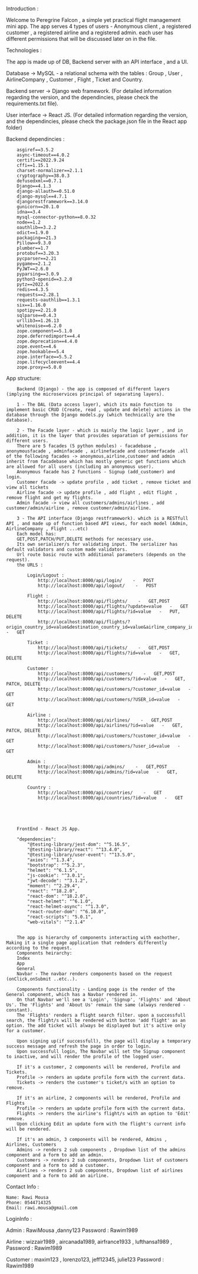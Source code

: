 Introduction : 

Welcome to Peregrine Falcon , a simple yet practical flight management mini app.
The app serves 4 types of users - Anonymous client , a registered customer , a registered airline and a registered admin. each user has different permissions that will be discussed later on in the file.






Technologies : 

The app is made up of DB, Backend server with an API interface , and a UI.

Database -> MySQL - a relational schema with the tables : Group , User , AirlineCompany , Customer , Flight , Ticket and Country.

Backend server -> Django web framework. (For detailed information regarding the version,  and the dependincies, please check the requirements.txt file).

User interface -> React JS. (For detailed information regarding the version,  and the dependincies, please check the package.json file in the React app folder)


Backend dependincies : 

        asgiref==3.5.2
        async-timeout==4.0.2
        certifi==2022.9.24
        cffi==1.15.1
        charset-normalizer==2.1.1
        cryptography==38.0.3
        defusedxml==0.7.1
        Django==4.1.3
        django-allauth==0.51.0
        django-mysql==4.7.1
        djangorestframework==3.14.0
        gunicorn==20.1.0
        idna==3.4
        mysql-connector-python==8.0.32
        node==1.2
        oauthlib==3.2.2
        odict==1.9.0
        packaging==21.3
        Pillow==9.3.0
        plumber==1.7
        protobuf==3.20.3
        pycparser==2.21
        pygame==2.1.2
        PyJWT==2.6.0
        pyparsing==3.0.9
        python3-openid==3.2.0
        pytz==2022.6
        redis==4.3.5
        requests==2.28.1
        requests-oauthlib==1.3.1
        six==1.16.0
        spotipy==2.21.0
        sqlparse==0.4.3
        urllib3==1.26.13
        whitenoise==6.2.0
        zope.component==5.1.0
        zope.deferredimport==4.4
        zope.deprecation==4.4.0
        zope.event==4.6
        zope.hookable==5.4
        zope.interface==5.5.2
        zope.lifecycleevent==4.4
        zope.proxy==5.0.0






App structure:



        Backend (Django) - the app is composed of different layers (implying the microservices principal of separating layers). 

        1 - The DAL (Data access layer), which its main function to implement basic CRUD (Create, read , update and delete) actions in the database through the Django models.py (which technically are the database).

        2 - The Facade layer - which is mainly the logic layer , and in addition, it is the layer that provides separation of permissions for different users.
        There are 5 facades (5 python modules) - facadebase , anonymousfacade , adminfacade , airlinefacade and customerfacade .all of the following facades -> anonymous,airline,customer and admin inherit from facadebase which has mostly generic get functions which are allowed for all users (including an anonymous user).
        Anonymous facade has 2 functions - Signup (add_customer) and login.
        Customer facade -> update profile , add ticket , remove ticket and view all tickets
        Airline facade -> update profile , add flight , edit flight , remove flight and get my flights.
        Admin facade -> view all customers/admins/airlines , add customer/admin/airline , remove customer/admin/airline.

        3 - The API interface (Django restframework). which is a RESTfull API , and made up of function based API views, for each model (Admin, AirlineCompany , Flight ...etc)
        Each model has: 
        GET,POST,PATCH/PUT,DELETE methods for necessary use.
        Its own serializer/s for validating input. The serializer has default validators and custom made validators.
        Url route basic route with additional parameters (depends on the request).
        the URLS : 

            Login/Logout :
                http://localhost:8000/api/login/    -   POST 
                http://localhost:8000/api/logout/    -   POST

            Flight :
                http://localhost:8000/api/flights/    -   GET,POST 
                http://localhost:8000/api/flights/?update=value   -   GET
                http://localhost:8000/api/flights/?id=value   -   PUT, DELETE
                http://localhost:8000/api/flights/?origin_country_id=value&destination_country_id=value&airline_company_id=value&departure_time=value&landing_time=value   -   GET

            Ticket :
                http://localhost:8000/api/tickets/    -   GET,POST 
                http://localhost:8000/api/flights/?id=value   -   GET, DELETE

            Customer :
                http://localhost:8000/api/customers/    -   GET,POST
                http://localhost:8000/api/customers/?id=value   -   GET, PATCH, DELETE
                http://localhost:8000/api/customers/?customer_id=value   -   GET
                http://localhost:8000/api/customers/?USER_id=value   -   GET

            Airline :
                http://localhost:8000/api/airlines/    -   GET,POST
                http://localhost:8000/api/airlines/?id=value   -   GET, PATCH, DELETE
                http://localhost:8000/api/customers/?customer_id=value   -   GET
                http://localhost:8000/api/customers/?user_id=value   -   GET

            Admin :
                http://localhost:8000/api/admins/    -   GET,POST
                http://localhost:8000/api/admins/?id=value   -   GET, DELETE

            Country :
                http://localhost:8000/api/countries/    -   GET
                http://localhost:8000/api/countries/?id=value   -   GET





        FrontEnd - React JS App. 

        "dependencies": 
            "@testing-library/jest-dom": "^5.16.5",
            "@testing-library/react": "^13.4.0",
            "@testing-library/user-event": "^13.5.0",
            "axios": "^1.3.4",
            "bootstrap": "^5.2.3",
            "helmet": "^6.1.5",
            "js-cookie": "^3.0.1",
            "jwt-decode": "^3.1.2",
            "moment": "^2.29.4",
            "react": "^18.2.0",
            "react-dom": "^18.2.0",
            "react-helmet": "^6.1.0",
            "react-helmet-async": "^1.3.0",
            "react-router-dom": "^6.10.0",
            "react-scripts": "5.0.1",
            "web-vitals": "^2.1.4"


        The app is hierarchy of components interacting with eachother, Making it a single page application that rednders differently according to the request.
        Components heirarchy:
        Index
        App
        General
        Navbar - The navbar renders components based on the request (onClick,onSubmit ..etc..).

        Components functionality - Landing page is the render of the General component, which has a Navbar rendered in.
        On that Navbar we'll see a 'Login', 'Signup', 'Flights' and 'About Us'. The 'Flights' and 'About Us' remain the same (always rendered - constant).
        The 'Flights' renders a flight search filter. upon a successfull search, the flight/s will be rendered with button 'add flight' as an option. The add ticket will always be displayed but it's active only for a customer.

        Upon signing up(if successfull), the page will display a temporary success message and refresh the page in order to login.
        Upon successfull login, The Navbar will set the Signup component to inactive, and will render the profile of the logged user.

        If it's a customer, 2 components will be rendered, Profile and Tickets.
        Profile -> renders an update profile form with the current data.
        Tickets -> renders the customer's ticket/s with an option to remove.

        If it's an airline, 2 components will be rendered, Profile and Flights
        Profile -> renders an update profile form with the current data.
        Flights -> renders the airline's flight/s with an option to 'Edit' remove.
        Upon clicking Edit an update form with the flight's current info will be rendered.

        If it's an admin, 3 components will be rendered, Admins , Airlines, Customers
        Admins -> renders 2 sub components , Dropdown list of the admins component and a form to add an admin.
        Customers -> renders 2 sub components, Dropdown list of customers component and a form to add a customer.
        Airlines -> renders 2 sub components, Dropdown list of airlines component and a form to add an airline.


Contact Info : 
    
    Name: Rawi Mousa
    Phone: 0544714325
    Email: rawi.mousa@gmail.com




LoginInfo : 

Admin : RawiMousa ,danny123
Password : Rawim1989

Airline : wizzair1989 , aircanada1989, airfrance1933 , lufthansa1989 , 
Password : Rawim1989

Customer : maxim123 , lorenzo123, jeff12345, julie123
Password : Rawim1989